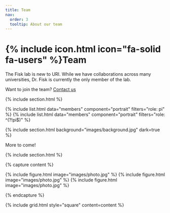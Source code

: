 ```yaml
---
title: Team
nav:
  order: 3
  tooltip: About our team
---
```


# {% include icon.html icon="fa-solid fa-users" %}Team

The Fisk lab is new to URI. While we have collaborations across many universities, Dr. Fisk is currently the only member of the lab.

Want to join the team? [Contact us](https://fisklab.github.io/contact/)

{% include section.html %}

{% include list.html data="members" component="portrait" filters="role: pi" %}
{% include list.html data="members" component="portrait" filters="role: ^(?!pi$)" %}

{% include section.html background="images/background.jpg" dark=true %}

More to come!

{% include section.html %}

{% capture content %}

{% include figure.html image="images/photo.jpg" %}
{% include figure.html image="images/photo.jpg" %}
{% include figure.html image="images/photo.jpg" %}

{% endcapture %}

{% include grid.html style="square" content=content %}

